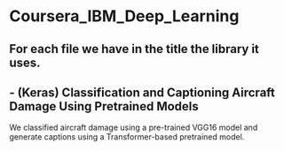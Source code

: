 # Coursera_IBM_Deep_Learning
## For each file we have in the title the library it uses.

## - (Keras) Classification and Captioning Aircraft Damage Using Pretrained Models
We classified aircraft damage using a pre-trained VGG16 model and generate captions using a Transformer-based pretrained model.

